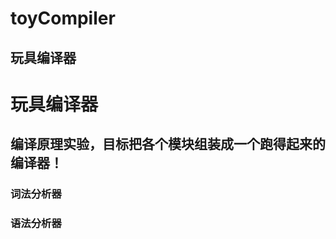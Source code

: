 # toyCompiler
玩具编译器
---------
玩具编译器
=========
编译原理实验，目标把各个模块组装成一个跑得起来的编译器！
--------------------------------------------------
### 词法分析器
### 语法分析器

